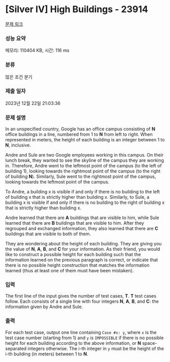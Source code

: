 # [Silver IV] High Buildings - 23914 

[문제 링크](https://www.acmicpc.net/problem/23914) 

### 성능 요약

메모리: 110404 KB, 시간: 116 ms

### 분류

많은 조건 분기

### 제출 일자

2023년 12월 22일 21:03:36

### 문제 설명

<p>In an unspecified country, Google has an office campus consisting of <b>N</b> office buildings in a line, numbered from 1 to <b>N</b> from left to right. When represented in meters, the height of each building is an integer between 1 to <b>N</b>, inclusive.</p>

<p>Andre and Sule are two Google employees working in this campus. On their lunch break, they wanted to see the skyline of the campus they are working in. Therefore, Andre went to the leftmost point of the campus (to the left of building 1), looking towards the rightmost point of the campus (to the right of building <b>N</b>). Similarly, Sule went to the rightmost point of the campus, looking towards the leftmost point of the campus.</p>

<p>To Andre, a building x is visible if and only if there is no building to the left of building x that is strictly higher than building x. Similarly, to Sule, a building x is visible if and only if there is no building to the right of building x that is strictly higher than building x.</p>

<p>Andre learned that there are <b>A</b> buildings that are visible to him, while Sule learned that there are <b>B</b> buildings that are visible to him. After they regrouped and exchanged information, they also learned that there are <b>C</b> buildings that are visible to both of them.</p>

<p>They are wondering about the height of each building. They are giving you the value of <b>N</b>, <b>A</b>, <b>B</b>, and <b>C</b> for your information. As their friend, you would like to construct a possible height for each building such that the information learned on the previous paragraph is correct, or indicate that there is no possible height construction that matches the information learned (thus at least one of them must have been mistaken).</p>

### 입력 

 <p>The first line of the input gives the number of test cases, <b>T</b>. <b>T</b> test cases follow. Each consists of a single line with four integers <b>N</b>, <b>A</b>, <b>B</b>, and <b>C</b>: the information given by Andre and Sule.</p>

### 출력 

 <p>For each test case, output one line containing <code>Case #x: y</code>, where <code>x</code> is the test case number (starting from 1) and <code>y</code> is <code>IMPOSSIBLE</code> if there is no possible height for each building according to the above information, or <b>N</b> space-separated integers otherwise. The i-th integer in <code>y</code> must be the height of the i-th building (in meters) between 1 to <b>N</b>.</p>

